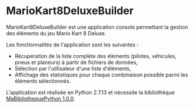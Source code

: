 # MarioKart8DeluxeBuilder

MarioKart8DeluxeBuilder est une application console permettant la gestion des éléments du jeu Mario Kart 8 Deluxe.

Les fonctionnalités de l'application sont les suivantes :

 - Récupération de la liste complète des éléments (pilotes, véhicules, pneus et planeurs) à partir de fichiers de données,
 - Sélection par l'utilisateur d'une liste d'éléments,
 - Affichage des statistiques pour chaque combinaison possible parmi les éléments sélectionnés.

L'application est réalisée en Python 2.7.13 et nécessite la bibliothèque [MaBibliothequePython 1.0.0](https://github.com/lovehina13/MaBibliothequePython).
